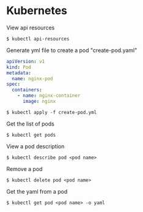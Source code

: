 # Kubernetes

View api resources

    $ kubectl api-resources

Generate yml file to create a pod "create-pod.yaml"

```yml
apiVersion: v1
kind: Pod
metadata:
  name: nginx-pod
spec:
  containers:
    - name: nginx-container
      image: nginx
```

    $ kubectl apply -f create-pod.yml

Get the list of pods

    $ kubectl get pods

View a pod description

    $ kubectl describe pod <pod name>

Remove a pod

    $ kubectl delete pod <pod name>

Get the yaml from a pod

    $ kubectl get pod <pod name> -o yaml



